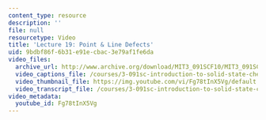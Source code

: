 ```yaml
---
content_type: resource
description: ''
file: null
resourcetype: Video
title: 'Lecture 19: Point & Line Defects'
uid: 9bdbf86f-6b31-e91e-cbac-3e79af1fe6da
video_files:
  archive_url: http://www.archive.org/download/MIT3_091SCF10/MIT3_091SCF10lec19_300k.mp4
  video_captions_file: /courses/3-091sc-introduction-to-solid-state-chemistry-fall-2010/cdc918eaefff5107bfca5a7f1600c00e_Fg78tInX5Vg.vtt
  video_thumbnail_file: https://img.youtube.com/vi/Fg78tInX5Vg/default.jpg
  video_transcript_file: /courses/3-091sc-introduction-to-solid-state-chemistry-fall-2010/6af69b28e57b736f244e9fb7882002b5_Fg78tInX5Vg.pdf
video_metadata:
  youtube_id: Fg78tInX5Vg
---
```

